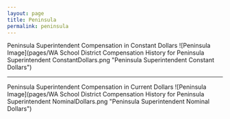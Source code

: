 ```yaml
---
layout: page
title: Peninsula
permalink: peninsula
---
```



Peninsula Superintendent Compensation in Constant Dollars
![Peninsula Image](pages/WA School District Compensation History for Peninsula Superintendent ConstantDollars.png "Peninsula Superintendent Constant Dollars")
___

Peninsula Superintendent Compensation in Current Dollars
![Peninsula Image](pages/WA School District Compensation History for Peninsula Superintendent NominalDollars.png "Peninsula Superintendent Nominal Dollars")